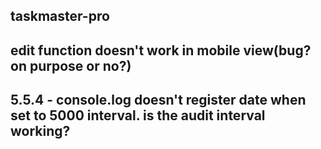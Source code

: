 ## taskmaster-pro

## edit function doesn't work in mobile view(bug? on purpose or no?)

## 5.5.4 - console.log doesn't register date when set to 5000 interval. is the audit interval working?